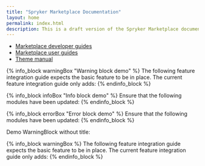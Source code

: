 ```yaml
---
title: "Spryker Marketplace Documentation"
layout: home
permalink: index.html
description: This is a draft version of the Spryker Marketplace documentation.
---
```


* [Marketplace developer guides](/docs/marketplace/dev/setup/system-requirements)
* [Marketplace user guides](/docs/marketplace/user/intro-to-spryker/marketplace-concept)
* [Theme manual](get_started)

{% info_block warningBox "Warning block demo" %}
The following feature integration guide expects the basic feature to be in place. The current feature integration guide only adds:
{% endinfo_block %}

{% info_block infoBox "Info block demo" %}
Ensure that the following modules have been updated:
{% endinfo_block %}

{% info_block errorBox "Error block demo" %}
Ensure that *the* following modules have been updated:
{% endinfo_block %}

<p>Demo WarningBlock without title:</p>
{% info_block warningBox %}
The following feature integration guide expects the basic feature to be in place. The current feature integration guide only adds:
{% endinfo_block %}
